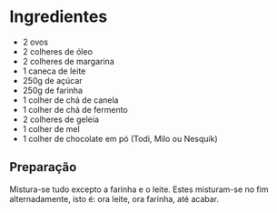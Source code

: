 # Ingredientes

- 2 ovos
- 2 colheres de óleo
- 2 colheres de margarina
- 1 caneca de leite
- 250g de açúcar
- 250g de farinha
- 1 colher de chá de canela
- 1 colher de chá de fermento
- 2 colheres de geleia
- 1 colher de mel
- 1 colher de chocolate em pó (Todi, Milo ou Nesquik)

## Preparação

Mistura-se tudo excepto a farinha e o leite. Estes misturam-se no fim alternadamente, isto é: ora leite, ora farinha, até acabar.

